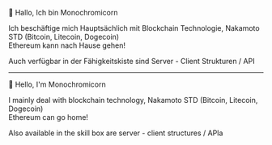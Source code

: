 👋 Hallo, Ich bin Monochromicorn

Ich beschäftige mich Hauptsächlich mit Blockchain Technologie, Nakamoto STD (Bitcoin, Litecoin, Dogecoin) <br>
Ethereum kann nach Hause gehen!

Auch verfügbar in der Fähigkeitskiste sind Server - Client Strukturen / API

-------------------------------------------------------------------------------------------------------------

👋 Hello, I'm Monochromicorn

I mainly deal with blockchain technology, Nakamoto STD (Bitcoin, Litecoin, Dogecoin) <br>
Ethereum can go home!

Also available in the skill box are server - client structures / APIa
<!---
M0n0chr0mic0rn/M0n0chr0mic0rn is a ✨ special ✨ repository because its `README.md` (this file) appears on your GitHub profile.
You can click the Preview link to take a look at your changes.
--->
